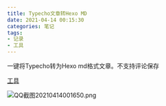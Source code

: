 ```yaml
---
title: Typecho文章转Hexo MD
date: 2021-04-14 00:15:30
categories: 笔记
tags:
- 记录
- 工具
---
```


  一键将Typecho转为Hexo md格式文章。不支持评论保存

[工具](https://file.nmb.show/down.php/f85af934e53ee5b5a866e10733e048f8.exe)

![QQ截图20210414001650.png](https://i.loli.net/2021/04/14/95UlaQoHy3xkP6g.png)
